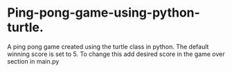 # Ping-pong-game-using-python-turtle.
A ping pong game created using the turtle class in python.
The default winning score is set to 5.
To change this add desired score in the game over section in main.py
